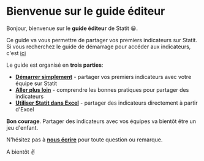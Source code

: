# Bienvenue sur le guide éditeur

Bonjour, bienvenue sur le **guide éditeur** de Statit 😀.

Ce guide va vous permettre de partager vos premiers indicateurs sur Statit. Si vous recherchez le guide de démarrage pour accéder aux indicateurs, c'est [ici](http://help_fr.gostatit.com)

Le guide est organisé en **trois parties**:

* [**Démarrer simplement**](gs/index.md) - partager vos premiers indicateurs avec votre équipe sur Statit
* [**Aller plus loin**](next/index.md) - comprendre les bonnes pratiques pour partager des indicateurs
* [**Utiliser Statit dans Excel**](excel/index.md) - partager des indicateurs directement à partir d'Excel

**Bon courage**. Partager des indicateurs avec vos équipes va bientôt être un jeu d'enfant.

N'hésitez pas à [**nous écrire**](mailto:hi@gostatit.com) pour toute question ou remarque.

A bientôt ✌️
